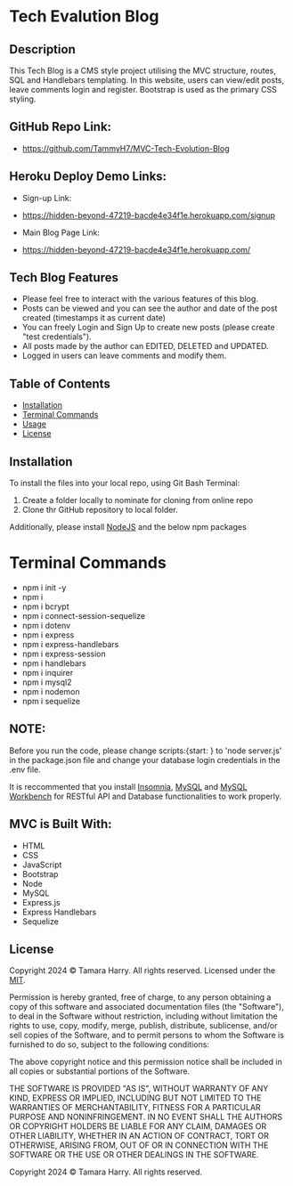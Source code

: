 # Tech Evalution Blog

## Description

This Tech Blog is a CMS style project utilising the MVC structure, routes, SQL and Handlebars templating. In this website, users can view/edit posts, leave comments login and register. Bootstrap is used as the primary CSS styling.

## GitHub Repo Link:

 - https://github.com/TammyH7/MVC-Tech-Evolution-Blog


## Heroku Deploy Demo Links:

 - Sign-up Link:
 - https://hidden-beyond-47219-bacde4e34f1e.herokuapp.com/signup

 - Main Blog Page Link:
 - https://hidden-beyond-47219-bacde4e34f1e.herokuapp.com/


## Tech Blog Features
- Please feel free to interact with the various features of this blog. 
- Posts can be viewed and you can see the author and date of the post created (timestamps it as current date)
- You can freely Login and Sign Up to create new posts (please create "test credentials").
- All posts made by the author can EDITED, DELETED and UPDATED.
- Logged in users can leave comments and modify them.


## Table of Contents
- [Installation](#installation)
- [Terminal Commands](#terminal-commands)
- [Usage](#usage)
- [License](#license)


## Installation

To install the files into your local repo, using Git Bash Terminal:

1) Create a folder locally to nominate for cloning from online repo
2) Clone thr GitHub repository to local folder.

Additionally, please install [NodeJS](https://nodejs.org/en/) and the below npm packages

# Terminal Commands
 - npm i init -y
 - npm i
 - npm i bcrypt
 - npm i connect-session-sequelize
 - npm i dotenv
 - npm i express
 - npm i express-handlebars
 - npm i express-session
 - npm i handlebars
 - npm i inquirer
 - npm i mysql2
 - npm i nodemon
 - npm i sequelize

 
 ## NOTE:
 Before you run the code, please change scripts:{start: } to 'node server.js' in the package.json file and change your database login credentials in the .env file.

 It is reccommented that you install [Insomnia](https://insomnia.rest/), [MySQL](https://www.mysql.com/products/community/) and [MySQL Workbench](https://dev.mysql.com/downloads/workbench/) for RESTful API and Database functionalities to work properly.

## MVC is Built With:

 - HTML
 - CSS
 - JavaScript
 - Bootstrap
 - Node
 - MySQL
 - Express.js
 - Express Handlebars
 - Sequelize

## License

Copyright 2024 © Tamara Harry.  All rights reserved.
Licensed under the [MIT](https://opensource.org/licenses/MIT).

Permission is hereby granted, free of charge, to any person obtaining a copy
of this software and associated documentation files (the "Software"), to deal
in the Software without restriction, including without limitation the rights
to use, copy, modify, merge, publish, distribute, sublicense, and/or sell
copies of the Software, and to permit persons to whom the Software is
furnished to do so, subject to the following conditions:

The above copyright notice and this permission notice shall be included in all copies or substantial portions of the Software.

THE SOFTWARE IS PROVIDED "AS IS", WITHOUT WARRANTY OF ANY KIND, EXPRESS OR
IMPLIED, INCLUDING BUT NOT LIMITED TO THE WARRANTIES OF MERCHANTABILITY,
FITNESS FOR A PARTICULAR PURPOSE AND NONINFRINGEMENT. IN NO EVENT SHALL THE
AUTHORS OR COPYRIGHT HOLDERS BE LIABLE FOR ANY CLAIM, DAMAGES OR OTHER
LIABILITY, WHETHER IN AN ACTION OF CONTRACT, TORT OR OTHERWISE, ARISING FROM,
OUT OF OR IN CONNECTION WITH THE SOFTWARE OR THE USE OR OTHER DEALINGS IN THE
SOFTWARE.




Copyright 2024 © Tamara Harry.  All rights reserved.



